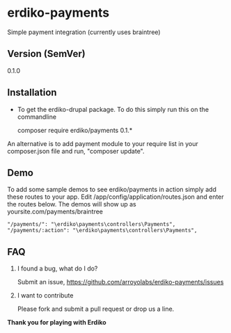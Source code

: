 erdiko-payments
===============

Simple payment integration (currently uses braintree)


Version (SemVer)
----------------

0.1.0

Installation
------------

* To get the erdiko-drupal package.  To do this simply run this on the commandline

	composer require erdiko/payments 0.1.*

An alternative is to add payment module to your require list in your composer.json file and run, "composer update".


Demo
----

To add some sample demos to see erdiko/payments in action simply add these routes to your app.  Edit /app/config/application/routes.json and enter the routes below.  The demos will show up as yoursite.com/payments/braintree

	"/payments/": "\erdiko\payments\controllers\Payments",
	"/payments/:action": "\erdiko\payments\controllers\Payments",

FAQ
---

1. I found a bug, what do I do?

	Submit an issue, https://github.com/arroyolabs/erdiko-payments/issues

2. I want to contribute

	Please fork and submit a pull request or drop us a line.


**Thank you for playing with Erdiko**


